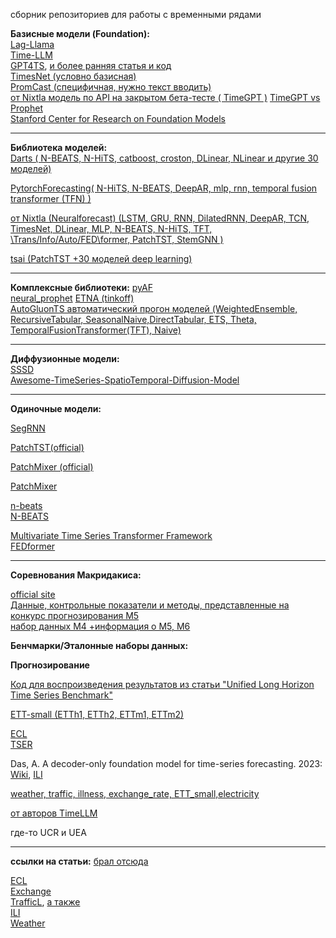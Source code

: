 сборник репозиториев для работы с временными рядами  

**Базисные модели (Foundation):**  
[Lag-Llama](https://github.com/kashif/pytorch-transformer-ts/tree/main)  
[Time-LLM](https://github.com/KimMeen/Time-LLM)  
[GPT4TS](https://github.com/PSacfc/GPT4TS_Adapter), [и более ранняя статья и код](https://github.com/PSacfc/One_Fits_All)  
[TimesNet (условно базисная)](https://github.com/thuml/Time-Series-Library)  
[PromCast (специфичная, нужно текст вводить)](https://github.com/haounsw/pisa)  
[от Nixtla модель по API на закрытом бета-тесте ( TimeGPT )](https://nixtlaverse.nixtla.io/nixtla/index.html)
[TimeGPT vs Prophet](https://github.com/Nixtla/nixtla/tree/main/experiments/prophet)  
[Stanford Center for Research on Foundation Models](https://github.com/stanford-crfm)

---------
**Библиотека моделей:**  
[Darts ( N-BEATS, N-HiTS, catboost, croston, DLinear, NLinear и другие 30 моделей) ](https://github.com/unit8co/darts/tree/master/darts/models)  

[PytorchForecasting( N-HiTS, N-BEATS, DeepAR, mlp, rnn, temporal fusion transformer (TFN) )](https://github.com/jdb78/pytorch-forecasting)  

[от Nixtla (Neuralforecast) (LSTM, GRU, RNN, DilatedRNN, DeepAR, TCN, TimesNet, DLinear, MLP, N-BEATS, N-HiTS, TFT, \\Trans/Info/Auto/FED\\former, PatchTST, StemGNN )](https://github.com/Nixtla/neuralforecast)  

[tsai (PatchTST +30 моделей deep learning)](https://github.com/timeseriesAI/tsai)  


 - - -  
**Комплексные библиотеки:**
[pyAF](https://github.com/antoinecarme/pyaf)  
[neural_prophet](https://github.com/ourownstory/neural_prophet) 
[ETNA (tinkoff)](https://github.com/etna-team/etna)    
[AutoGluonTS автоматический прогон моделей (WeightedEnsemble, RecursiveTabular, SeasonalNaive,DirectTabular, ETS, Theta, TemporalFusionTransformer(TFT), Naive)](https://auto.gluon.ai/stable/tutorials/timeseries/forecasting-quick-start.html)

---------
**Диффузионные модели:**  
[SSSD](https://github.com/AI4HealthUOL/SSSD)  
[Awesome-TimeSeries-SpatioTemporal-Diffusion-Model](https://github.com/yyysjz1997/Awesome-TimeSeries-SpatioTemporal-Diffusion-Model)

- - - 
**Одиночные модели:**  
 

[SegRNN](https://github.com/lss-1138/SegRNN)  

[PatchTST(official)](https://github.com/yuqinie98/patchtst)

[PatchMixer (official)](https://github.com/Zeying-Gong/PatchMixer)  

[PatchMixer](https://github.com/yuvrajiro/rt_forecasting_PatchMixer)  

[n-beats](https://github.com/philipperemy/n-beats)  
[N-BEATS](https://github.com/ServiceNow/N-BEATS)

[Multivariate Time Series Transformer Framework](https://github.com/gzerveas/mvts_transformer)  
[FEDformer](https://github.com/DAMO-DI-ML/ICML2022-FEDformer)

---------
**Соревнования Макридакиса:**

[official site](https://mofc.unic.ac.cy/)  
[Данные, контрольные показатели и методы, представленные на конкурс прогнозирования M5](https://github.com/Mcompetitions/M5-methods)  
[набор данных M4 +информация о M5, M6 ](https://github.com/Mcompetitions)

**Бенчмарки/Эталонные наборы данных:**    

**Прогнозирование**  

[Код для воспроизведения результатов из статьи "Unified Long Horizon Time Series Benchmark"](https://github.com/MIMUW-RL/Unified-Long-Horizon-Time-Series-Benchmark)  

[ETT-small (ETTh1, ETTh2, ETTm1, ETTm2)](https://github.com/zhouhaoyi/ETDataset)  

[ECL](https://archive.ics.uci.edu/dataset/321/electricityloaddiagrams20112014)  
[TSER](http://tseregression.org/#datasets)  

Das, A. A decoder-only foundation model for time-series forecasting. 2023:  [Wiki](https://www.kaggle.com/code/muonneutrino/wikipedia-traffic-data-exploration), [ILI](https://gis.cdc.gov/grasp/fluview/fluportaldashboard.html) 

[weather, traffic, illness, exchange_rate, ETT_small,electricity](https://drive.google.com/drive/folders/1vE0ONyqPlym2JaaAoEe0XNDR8FS_d322)
    
[от авторов TimeLLM](https://drive.google.com/file/d/1NF7VEefXCmXuWNbnNe858WvQAkJ_7wuP/view?usp=sharing)




где-то UCR и UEA  


----
**ссылки на статьи:** [брал отсюда](https://nixtlaverse.nixtla.io/datasetsforecast/long_horizon.html)    

[ECL](http://arxiv.org/abs/1907.00235)  
[Exchange](http://arxiv.org/abs/1703.07015)  
[TrafficL](http://arxiv.org/abs/1703.07015), [а также](https://arxiv.org/abs/2106.13008)  
[ILI](https://arxiv.org/abs/2106.13008)  
[Weather](https://arxiv.org/abs/2106.13008)  
